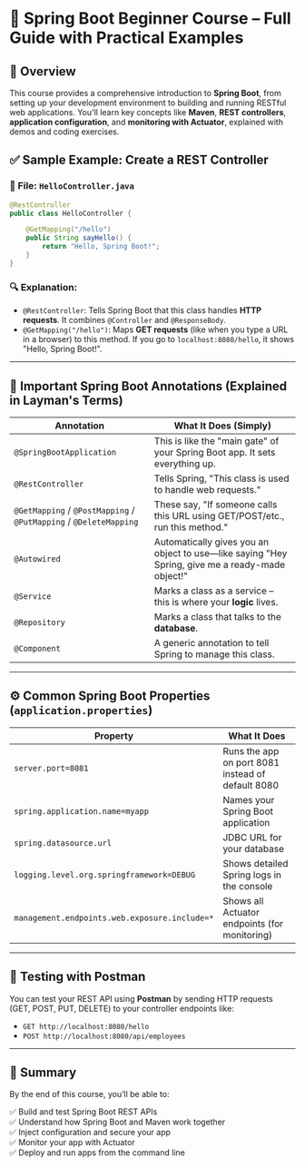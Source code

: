 
# 📘 Spring Boot Beginner Course – Full Guide with Practical Examples

## 🎯 Overview

This course provides a comprehensive introduction to **Spring Boot**, from setting up your development environment to building and running RESTful web applications. You'll learn key concepts like **Maven**, **REST controllers**, **application configuration**, and **monitoring with Actuator**, explained with demos and coding exercises.



## ✅ Sample Example: Create a REST Controller

### 📁 File: `HelloController.java`

```java
@RestController
public class HelloController {

    @GetMapping("/hello")
    public String sayHello() {
        return "Hello, Spring Boot!";
    }
}
```

### 🔍 Explanation:

- `@RestController`: Tells Spring Boot that this class handles **HTTP requests**. It combines `@Controller` and `@ResponseBody`.
- `@GetMapping("/hello")`: Maps **GET requests** (like when you type a URL in a browser) to this method. If you go to `localhost:8080/hello`, it shows "Hello, Spring Boot!".

---

## 🔧 Important Spring Boot Annotations (Explained in Layman's Terms)

| Annotation          | What It Does (Simply) |
|---------------------|-----------------------|
| `@SpringBootApplication` | This is like the "main gate" of your Spring Boot app. It sets everything up. |
| `@RestController`   | Tells Spring, "This class is used to handle web requests." |
| `@GetMapping` / `@PostMapping` / `@PutMapping` / `@DeleteMapping` | These say, "If someone calls this URL using GET/POST/etc., run this method." |
| `@Autowired`        | Automatically gives you an object to use—like saying "Hey Spring, give me a ready-made object!" |
| `@Service`          | Marks a class as a service – this is where your **logic** lives. |
| `@Repository`       | Marks a class that talks to the **database**. |
| `@Component`        | A generic annotation to tell Spring to manage this class. |

---

## ⚙️ Common Spring Boot Properties (`application.properties`)

| Property                                | What It Does                                              |
|-----------------------------------------|------------------------------------------------------------|
| `server.port=8081`                      | Runs the app on port 8081 instead of default 8080          |
| `spring.application.name=myapp`        | Names your Spring Boot application                        |
| `spring.datasource.url`                | JDBC URL for your database                                |
| `logging.level.org.springframework=DEBUG` | Shows detailed Spring logs in the console                |
| `management.endpoints.web.exposure.include=*` | Shows all Actuator endpoints (for monitoring)           |

---

## 🧪 Testing with Postman

You can test your REST API using **Postman** by sending HTTP requests (GET, POST, PUT, DELETE) to your controller endpoints like:

- `GET http://localhost:8080/hello`
- `POST http://localhost:8080/api/employees`

---

## 🧼 Summary

By the end of this course, you’ll be able to:

✅ Build and test Spring Boot REST APIs  
✅ Understand how Spring Boot and Maven work together  
✅ Inject configuration and secure your app  
✅ Monitor your app with Actuator  
✅ Deploy and run apps from the command line  

